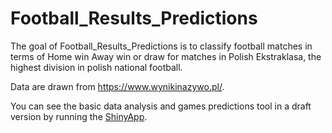 # Football_Results_Predictions

The goal of Football_Results_Predictions is to classify football matches in terms of Home win Away win or draw for matches in Polish Ekstraklasa, the highest division in polish national football.

Data are drawn from <https://www.wynikinazywo.pl/>.

You can see the basic data analysis and games predictions tool in a draft version by running the [ShinyApp](https://lukaszchro.shinyapps.io/Football_Results_Predictions/).

